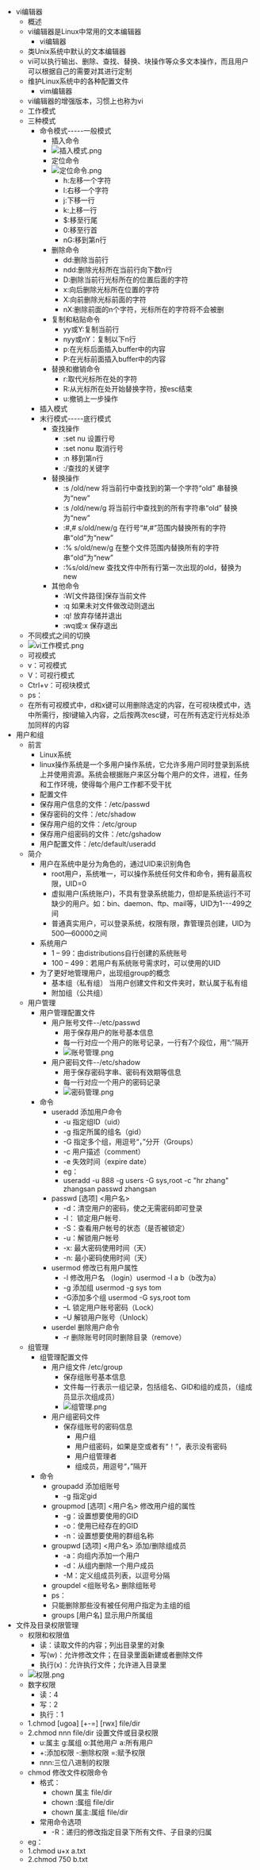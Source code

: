 * vi编辑器
	* 概述
	* vi编辑器是Linux中常用的文本编辑器
		* vi编辑器
	* 类Unix系统中默认的文本编辑器
	* vi可以执行输出、删除、查找、替换、块操作等众多文本操作，而且用户可以根据自己的需要对其进行定制
	* 维护Linux系统中的各种配置文件
		* vim编辑器
	* vi编辑器的增强版本，习惯上也称为vi
	* 工作模式
	* 三种模式
		* 命令模式-----一般模式
			* 插入命令
			* ![插入模式.png](https://upload-images.jianshu.io/upload_images/14467401-3918f03466eff784.png?imageMogr2/auto-orient/strip%7CimageView2/2/w/1240)
			* 定位命令
			* ![定位命令.png](https://upload-images.jianshu.io/upload_images/14467401-b5e47a5ecd838b45.png?imageMogr2/auto-orient/strip%7CimageView2/2/w/1240)
				* h:左移一个字符
				* l:右移一个字符
				* j:下移一行
				* k:上移一行
				* $:移至行尾
				* 0:移至行首
				* nG:移到第n行
			* 删除命令
				* dd:删除当前行
				* ndd:删除光标所在当前行向下数n行
				* D:删除当前行光标所在的位置后面的字符
				* x:向后删除光标所在位置的字符
				* X:向前删除光标前面的字符
				* nX:删除前面的n个字符，光标所在的字符将不会被删
			* 复制和粘贴命令
				* yy或Y:复制当前行
				* nyy或nY：复制以下n行
				* p:在光标后面插入buffer中的内容
				* P:在光标前面插入buffer中的内容
			* 替换和撤销命令
				* r:取代光标所在处的字符
				* R:从光标所在处开始替换字符，按esc结束
				* u:撤销上一步操作
		* 插入模式
		* 末行模式-----底行模式
			* 查找操作
				* :set nu	设置行号
				* :set nonu	取消行号
				* :n	移到第n行
				* :/查找的关键字
			* 替换操作
				* :s /old/new	将当前行中查找到的第一个字符“old” 串替换为“new”
				* :s /old/new/g	将当前行中查找到的所有字符串“old” 替换为“new”
				* :#,# s/old/new/g 	在行号“#,#”范围内替换所有的字符串“old”为“new”
				* :% s/old/new/g	在整个文件范围内替换所有的字符串“old”为“new”
				* :%s/old/new	查找文件中所有行第一次出现的old，替换为new
			* 其他命令
				* :W[文件路径]保存当前文件
				* :q 如果未对文件做改动则退出
				* :q! 放弃存储并退出
				* :wq或:x 保存退出
	* 不同模式之间的切换 
	* ![vi工作模式.png](https://upload-images.jianshu.io/upload_images/14467401-d74af935810e7d9c.png?imageMogr2/auto-orient/strip%7CimageView2/2/w/1240)
	* 可视模式
	* v：可视模式
	* V：可视行模式
	* Ctrl+v：可视块模式
	* ps：
	* 在所有可视模式中，d和x键可以用删除选定的内容，在可视块模式中，选中所需行，按I键输入内容，之后按两次esc键，可在所有选定行光标处添加同样的内容
* 用户和组
	* 前言
		* Linux系统
		* linux操作系统是一个多用户操作系统，它允许多用户同时登录到系统上并使用资源。系统会根据账户来区分每个用户的文件，进程，任务和工作环境，使得每个用户工作都不受干扰
		* 配置文件
		* 保存用户信息的文件：/etc/passwd
		* 保存密码的文件：/etc/shadow
		* 保存用户组的文件：/etc/group
		* 保存用户组密码的文件：/etc/gshadow
		* 用户配置文件：/etc/default/useradd
	* 简介
		* 用户在系统中是分为角色的，通过UID来识别角色
			* root用户，系统唯一，可以操作系统任何文件和命令，拥有最高权限，UID=0 
			* 虚拟用户(系统账户)，不具有登录系统能力，但却是系统运行不可缺少的用户。如：bin、daemon、ftp、mail等，UID为1---499之间
			* 普通真实用户，可以登录系统，权限有限，靠管理员创建，UID为500—60000之间
		* 系统用户
			* 1 – 99：由distributions自行创建的系统账号
			* 100 – 499：若用户有系统账号需求时，可以使用的UID
		* 为了更好地管理用户，出现组group的概念
			* 基本组（私有组） 当用户创建文件和文件夹时，默认属于私有组
			* 附加组（公共组）
	* 用户管理
		* 用户管理配置文件
			* 用户账号文件--/etc/passwd
				* 用于保存用户的账号基本信息
				* 每一行对应一个用户的账号记录，一行有7个段位，用“:”隔开
				* ![账号管理.png](https://upload-images.jianshu.io/upload_images/14467401-4e19eac8a4c0cff4.png?imageMogr2/auto-orient/strip%7CimageView2/2/w/1240)
			* 用户密码文件--/etc/shadow
				* 用于保存密码字串、密码有效期等信息
				* 每一行对应一个用户的密码记录
				* ![密码管理.png](https://upload-images.jianshu.io/upload_images/14467401-900f8b9f26c130df.png?imageMogr2/auto-orient/strip%7CimageView2/2/w/1240)
		* 命令
			* useradd 添加用户命令
				* -u 指定组ID（uid）
				* -g 指定所属的组名（gid）
				* -G 指定多个组，用逗号“，”分开（Groups）
				* -c 用户描述（comment）
				* -e 失效时间（expire date）
				* eg：
				* useradd -u 888 -g users -G sys,root -c "hr zhang" zhangsan passwd zhangsan
			* passwd [选项] <用户名>
				* -d：清空用户的密码，使之无需密码即可登录
				* -l： 锁定用户帐号.
				* -S：查看用户帐号的状态（是否被锁定）
				* -u：解锁用户帐号
				* -x:    最大密码使用时间（天）
				* -n:    最小密码使用时间（天）
			* usermod 修改已有用户属性
				* -l 修改用户名 （login）usermod -l a b（b改为a）
				* -g 添加组 usermod -g sys tom
				* -G添加多个组 usermod -G sys,root tom
				* –L 锁定用户账号密码（Lock）
				* –U 解锁用户账号（Unlock）
			* userdel 删除用户命令
				* -r 删除账号时同时删除目录（remove）
	* 组管理
		* 组管理配置文件
			* 用户组文件 /etc/group
				* 保存组账号基本信息
				* 文件每一行表示一组记录，包括组名、GID和组的成员，（组成员显示次组成员）
				* ![组管理.png](https://upload-images.jianshu.io/upload_images/14467401-c8db84f018dc51ce.png?imageMogr2/auto-orient/strip%7CimageView2/2/w/1240)
			* 用户组密码文件
				* 保存组账号的密码信息
					* 用户组
					* 用户组密码，如果是空或者有“！”，表示没有密码
					* 用户组管理者
					* 组成员，用逗号“，”隔开
		* 命令		
			* groupadd 添加组账号
				* -g 指定gid
			* groupmod [选项] <用户名> 修改用户组的属性
				* -g：设置想要使用的GID
				* -o：使用已经存在的GID
				* -n：设置想要使用的群组名称
			* groupwd [选项] <用户名> 添加/删除组成员
				* -a：向组内添加一个用户
				* -d：从组内删除一个用户成员
				* -M：定义组成员列表，以逗号分隔
			* groupdel <组账号名> 删除组账号
			* ps：
		    * 只能删除那些没有被任何用户指定为主组的组
			* groups [用户名] 显示用户所属组
* 文件及目录权限管理
	* 权限和权限值
		* 读：读取文件的内容；列出目录里的对象
		* 写(w)：允许修改文件；在目录里面新建或者删除文件
		* 执行(x)：允许执行文件；允许进入目录里
	* ![权限.png](https://upload-images.jianshu.io/upload_images/14467401-cfebcf37323be099.png?imageMogr2/auto-orient/strip%7CimageView2/2/w/1240)
	* 数字权限
		* 读：4 
		* 写：2
		* 执行：1
	* 1.chmod [ugoa] [+-=] [rwx] file/dir 
	* 2.chmod nnn file/dir 设置文件或目录权限 
		* u:属主  g:属组  o:其他用户  a:所有用户
		* +:添加权限  -:删除权限  =:赋予权限
		* nnn:三位八进制的权限
	* chmod 修改文件权限命令
		* 格式：
			* chown 属主 file/dir 
			* chown :属组 file/dir
			* chown 属主:属组 file/dir
		* 常用命令选项
			* -R：递归的修改指定目录下所有文件、子目录的归属
	* eg：
	* 1.chmod  u+x  a.txt
	* 2.chmod  750  b.txt
		

			
				

			

			
			
			
			
	